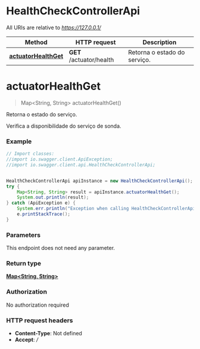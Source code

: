 # HealthCheckControllerApi

All URIs are relative to *https://127.0.0.1/*

Method | HTTP request | Description
------------- | ------------- | -------------
[**actuatorHealthGet**](HealthCheckControllerApi.md#actuatorHealthGet) | **GET** /actuator/health | Retorna o estado do serviço.

<a name="actuatorHealthGet"></a>
# **actuatorHealthGet**
> Map&lt;String, String&gt; actuatorHealthGet()

Retorna o estado do serviço.

Verifica a disponibilidade do serviço de sonda.

### Example
```java
// Import classes:
//import io.swagger.client.ApiException;
//import io.swagger.client.api.HealthCheckControllerApi;


HealthCheckControllerApi apiInstance = new HealthCheckControllerApi();
try {
    Map<String, String> result = apiInstance.actuatorHealthGet();
    System.out.println(result);
} catch (ApiException e) {
    System.err.println("Exception when calling HealthCheckControllerApi#actuatorHealthGet");
    e.printStackTrace();
}
```

### Parameters
This endpoint does not need any parameter.

### Return type

[**Map&lt;String, String&gt;**](Map.md)

### Authorization

No authorization required

### HTTP request headers

 - **Content-Type**: Not defined
 - **Accept**: */*

